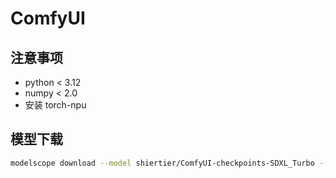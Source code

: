 # ComfyUI

## 注意事项

- python < 3.12
- numpy < 2.0
- 安装 torch-npu

## 模型下载

```bash
modelscope download --model shiertier/ComfyUI-checkpoints-SDXL_Turbo --local_dir ./models/checkpoints/
```
